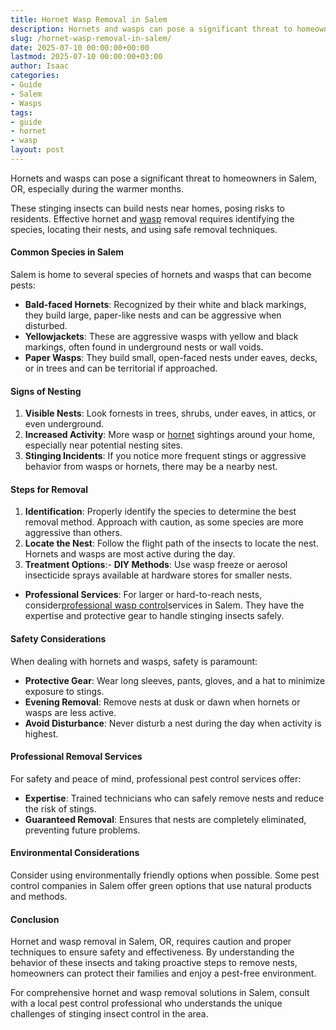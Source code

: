 ```yaml
---
title: Hornet Wasp Removal in Salem
description: Hornets and wasps can pose a significant threat to homeowners in Salem, OR, especially during the warmer months. These stinging insects can build nests near...
slug: /hornet-wasp-removal-in-salem/
date: 2025-07-10 00:00:00+00:00
lastmod: 2025-07-10 00:00:00+03:00
author: Isaac
categories:
- Guide
- Salem
- Wasps
tags:
- guide
- hornet
- wasp
layout: post
---
```

Hornets and wasps can pose a significant threat to homeowners in Salem, OR, especially during the warmer months.

These stinging insects can build nests near homes, posing risks to residents. Effective hornet and [wasp](https://pestpolicy.com/baby-wasp/) removal requires identifying the species, locating their nests, and using safe removal techniques.
#### Common Species in Salem
Salem is home to several species of hornets and wasps that can become pests:
- **Bald-faced Hornets**: Recognized by their white and black markings, they build large, paper-like nests and can be aggressive when disturbed.
- **Yellowjackets**: These are aggressive wasps with yellow and black markings, often found in underground nests or wall voids.
- **Paper Wasps**: They build small, open-faced nests under eaves, decks, or in trees and can be territorial if approached.
#### Signs of Nesting
1. **Visible Nests**: Look fornests in trees, shrubs, under eaves, in attics, or even underground.
2. **Increased Activity**: More wasp or [hornet](https://pestpolicy.com/hornet-bees-and-wasp-removal-tacoma/) sightings around your home, especially near potential nesting sites.
3. **Stinging Incidents**: If you notice more frequent stings or aggressive behavior from wasps or hornets, there may be a nearby nest.
#### Steps for Removal
1. **Identification**: Properly identify the species to determine the best removal method. Approach with caution, as some species are more aggressive than others.
2. **Locate the Nest**: Follow the flight path of the insects to locate the nest. Hornets and wasps are most active during the day.
3. **Treatment Options**:- **DIY Methods**: Use wasp freeze or aerosol insecticide sprays available at hardware stores for smaller nests.
- **Professional Services**: For larger or hard-to-reach nests, consider[professional wasp control](https://pestpolicy.com/best-wasp-fogger/)services in Salem. They have the expertise and protective gear to handle stinging insects safely.
#### Safety Considerations
When dealing with hornets and wasps, safety is paramount:
- **Protective Gear**: Wear long sleeves, pants, gloves, and a hat to minimize exposure to stings.
- **Evening Removal**: Remove nests at dusk or dawn when hornets or wasps are less active.
- **Avoid Disturbance**: Never disturb a nest during the day when activity is highest.
#### Professional Removal Services
For safety and peace of mind, professional pest control services offer:
- **Expertise**: Trained technicians who can safely remove nests and reduce the risk of stings.
- **Guaranteed Removal**: Ensures that nests are completely eliminated, preventing future problems.
#### Environmental Considerations
Consider using environmentally friendly options when possible. Some pest control companies in Salem offer green options that use natural products and methods.
#### Conclusion
Hornet and wasp removal in Salem, OR, requires caution and proper techniques to ensure safety and effectiveness. By understanding the behavior of these insects and taking proactive steps to remove nests, homeowners can protect their families and enjoy a pest-free environment.

For comprehensive hornet and wasp removal solutions in Salem, consult with a local pest control professional who understands the unique challenges of stinging insect control in the area.
